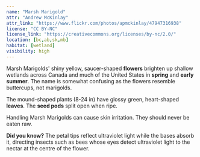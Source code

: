 ```yaml
---
name: "Marsh Marigold"
attr: "Andrew McKinlay"
attr_link: "https://www.flickr.com/photos/apmckinlay/47947316938"
license: "CC BY-NC"
license_link: "https://creativecommons.org/licenses/by-nc/2.0/"
location: [bc,ab,sk,mb]
habitat: [wetland]
visibility: high
---
```

Marsh Marigolds' shiny yellow, saucer-shaped **flowers** brighten up shallow wetlands across Canada and much of the United States in **spring** and **early summer**. The name is somewhat confusing as the flowers resemble buttercups, not marigolds.

The mound-shaped plants (8-24 in) have glossy green, heart-shaped **leaves**. The **seed pods** split open when ripe.

Handling Marsh Marigolds can cause skin irritation. They should never be eaten raw.

**Did you know?** The petal tips reflect ultraviolet light while the bases absorb it, directing insects such as bees whose eyes detect ultraviolet light to the nectar at the centre of the flower.
